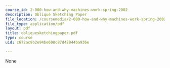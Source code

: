 ```yaml
---
course_id: 2-000-how-and-why-machines-work-spring-2002
description: Oblique Sketching Paper
file_location: /coursemedia/2-000-how-and-why-machines-work-spring-2002/c672ac9b2e94be608c87d42844ba936e_obliquesketchingpaper.pdf
file_type: application/pdf
layout: pdf
title: obliquesketchingpaper.pdf
type: course
uid: c672ac9b2e94be608c87d42844ba936e

---
```

None